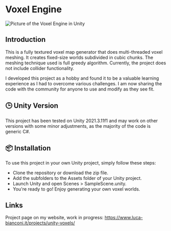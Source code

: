 # Voxel Engine
![Picture of the Voxel Engine in Unity](https://www.luca-bianconi.it/projects/unity-voxels/img/vxe.png)

## Introduction
This is a fully textured voxel map generator that does multi-threaded voxel meshing. It creates fixed-size worlds subdivided in cubic chunks. The meshing technique used is full greedy algorithm. Currently, the project does not include collider functionality.

I developed this project as a hobby and found it to be a valuable learning experience as I had to overcome various challenges. I am now sharing the code with the community for anyone to use and modify as they see fit.

## 🕒 Unity Version
This project has been tested on Unity 2021.3.11f1 and may work on other versions with some minor adjustments, as the majority of the code is generic C#.

## 📦 Installation
To use this project in your own Unity project, simply follow these steps:

- Clone the repository or download the zip file.
- Add the subfolders to the Assets folder of your Unity project.
- Launch Unity and open Scenes > SampleScene.unity.
- You're ready to go! Enjoy generating your own voxel worlds.

## Links
Project page on my website, work in progress: https://www.luca-bianconi.it/projects/unity-voxels/
